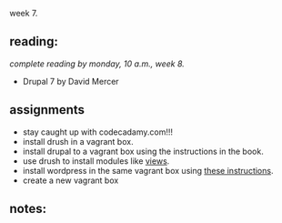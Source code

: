 week 7.  

## reading:  
_complete reading by monday, 10 a.m., week 8._  

- Drupal 7 by David Mercer


## assignments  

- stay caught up with codecadamy.com!!!  
- install drush in a vagrant box.  
- install drupal to a vagrant box using the instructions in the book.  
- use drush to install modules like [views](http://drupal.org/project/views).
- install wordpress in the same vagrant box using [these instructions](http://www.bloggingrocket.com/installing-wordpress-with-shell-access/). 
- create a new vagrant box


## notes:  
